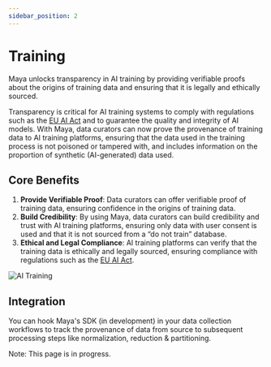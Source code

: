 ```yaml
---
sidebar_position: 2
---
```


# Training

Maya unlocks transparency in AI training by providing verifiable proofs about the origins
of training data and ensuring that it is legally and ethically sourced.

Transparency is critical for AI training systems to comply with regulations such as the [EU AI Act](https://artificialintelligenceact.eu/)
and to guarantee the quality and integrity of AI models. With Maya, data curators can now prove the provenance of training data
to AI training platforms, ensuring that the data used in the training process is not poisoned or tampered with,
and includes information on the proportion of synthetic (AI-generated) data used.

## Core Benefits

1. **Provide Verifiable Proof**: Data curators can offer verifiable proof of training data,
ensuring confidence in the origins of training data.
2. **Build Credibility**: By using Maya, data curators can build credibility and trust with AI training platforms,
ensuring only data with user consent is used and that it is not sourced from a “do not train” database.
3. **Ethical and Legal Compliance**: AI training platforms can verify that the training data is ethically and 
legally sourced, ensuring compliance with regulations such as the [EU AI Act](https://artificialintelligenceact.eu/).

![AI Training](/img/ai-training.png)

## Integration

You can hook Maya's SDK (in development) in your data collection workflows to track the provenance
of data from source to subsequent processing steps like normalization, reduction & partitioning.

Note: This page is in progress.